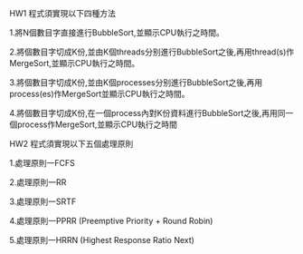 HW1 程式須實現以下四種方法

1.將N個數目字直接進行BubbleSort,並顯示CPU執行之時間。

2.將個數目字切成K份,並由K個threads分别進行BubbleSort之後,再用thread(s)作MergeSort,並顯示CPU執行之時間。

3.將個數目字切成K份,並由K個processes分别進行BubbleSort之後,再用process(es)作MergeSort並顯示CPU執行之時間。

4.將個數目字切成K份,在一個process內對K份資料進行BubbleSort之後,再用同一個process作MergeSort,並顯示CPU執行之時間


HW2 程式須實現以下五個處理原則

1.處理原則一FCFS

2.處理原則一RR

3.處理原則一SRTF

4.處理原則一PPRR (Preemptive Priority + Round Robin)

5.處理原則一HRRN (Highest Response Ratio Next)
